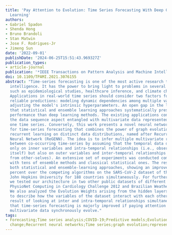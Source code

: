 ```yaml
---
title: 'Pay Attention to Evolution: Time Series Forecasting With Deep Graph-Evolution
  Learning'
authors:
- Gabriel Spadon
- Shenda Hong
- Bruno Brandoli
- Stan Matwin
- Jose F. Rodrigues-Jr
- Jimeng Sun
date: '2022-09-01'
publishDate: '2024-06-25T15:51:43.969327Z'
publication_types:
- article-journal
publication: '*IEEE Transactions on Pattern Analysis and Machine Intelligence*'
doi: 10.1109/TPAMI.2021.3076155
abstract: "Time-series forecasting is one of the most active research topics in artificial
  intelligence. It has the power to bring light to problems in several areas of knowledge,
  such as epidemiological studies, healthcare inference, and climate change analysis.
  Applications in real-world time series should consider two factors for achieving
  reliable predictions: modeling dynamic dependencies among multiple variables and
  adjusting the model's intrinsic hyperparameters. An open gap in the literature is
  that statistical and ensemble learning approaches systematically present lower predictive
  performance than deep learning methods. The existing applications consistently disregard
  the data sequence aspect entangled with multivariate data represented in more than
  one time series. Conversely, this work presents a novel neural network architecture
  for time-series forecasting that combines the power of graph evolution with deep
  recurrent learning on distinct data distributions, named after Recurrent Graph Evolution
  Neural Network (ReGENN). The idea is to infer multiple multivariate relationships
  between co-occurring time-series by assuming that the temporal data depends not
  only on inner variables and intra-temporal relationships (i.e., observations from
  itself) but also on outer variables and inter-temporal relationships (i.e., observations
  from other-selves). An extensive set of experiments was conducted comparing ReGENN
  with tens of ensemble methods and classical statistical ones. The results outperformed
  both statistical and ensemble-learning approaches, showing an improvement of 64.87
  percent over the competing algorithms on the SARS-CoV-2 dataset of the renowned
  John Hopkins University for 188 countries simultaneously. For further validation,
  we tested our architecture in two other public datasets of different domains, the
  PhysioNet Computing in Cardiology Challenge 2012 and Brazilian Weather datasets.
  We also analyzed the Evolution Weights arising from the hidden layers of ReGENN
  to describe how the variables of the dataset interact with each other; and, as a
  result of looking at inter and intra-temporal relationships simultaneously, we concluded
  that time-series forecasting is majorly improved if paying attention to how multiple
  multivariate data synchronously evolve."
tags:
- Forecasting;Time series analysis;COVID-19;Predictive models;Evolution (biology);Climate
  change;Recurrent neural networks;Time series;graph evolution;representation learning
---
```

